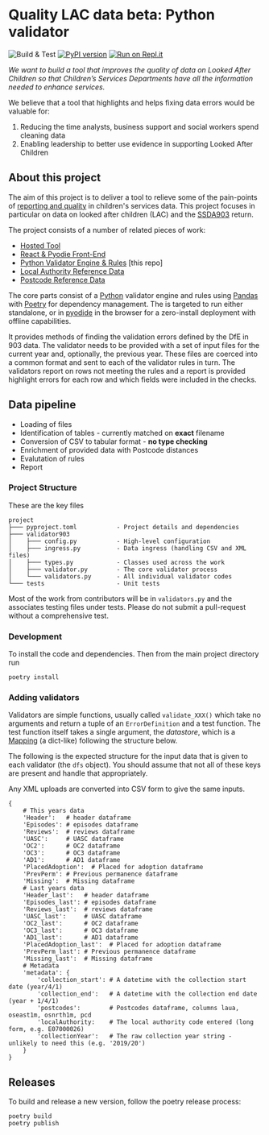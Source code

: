 # Quality LAC data beta: Python validator

![Build & Test](https://github.com/SocialFinanceDigitalLabs/quality-lac-data-beta-validator/actions/workflows/run-tests.yml/badge.svg)
[![PyPI version](https://badge.fury.io/py/quality-lac-data-validator.svg)](https://badge.fury.io/py/quality-lac-data-validator)
[![Run on Repl.it](https://repl.it/badge/github/SocialFinanceDigitalLabs/quality-lac-data-beta-validator)](https://repl.it/github/SocialFinanceDigitalLabs/quality-lac-data-beta-validator)

*We want to build a tool that improves the quality of data on Looked After Children so that Children’s Services Departments have all the information needed to enhance services.*

We believe that a tool that highlights and helps fixing data errors would be valuable for:

1.   Reducing the time analysts, business support and social workers spend cleaning data
2.   Enabling leadership to better use evidence in supporting Looked After Children

## About this project

The aim of this project is to deliver a tool to relieve some of the pain-points
of [reporting and quality][qlac-blog] in children's services data. This project 
focuses in particular on data on looked after children (LAC) and the
[SSDA903][dfe-903] return.

The project consists of a number of related pieces of work:

* [Hosted Tool][qlac]
* [React & Pyodie Front-End][qlac-front-end]
* [Python Validator Engine & Rules][qlac-engine] [this repo]
* [Local Authority Reference Data][qlac-ref-la]
* [Postcode Reference Data][qlac-ref-pc]

The core parts consist of a [Python][python] validator engine and rules using 
[Pandas][pandas] with [Poetry][poetry] for dependency management. The is targeted
to run either standalone, or in [pyodide][pyodide] in the browser for a zero-install 
deployment with offline capabilities.

It provides methods of finding the validation errors defined by the DfE in 903 data.
The validator needs to be provided with a set of input files for the current year and, 
optionally, the previous year. These files are coerced into a common format and sent to 
each of the validator rules in turn. The validators report on rows not meeting the rules
and a report is provided highlight errors for each row and which fields were included in 
the checks. 

## Data pipeline

* Loading of files
* Identification of tables - currently matched on **exact** filename
* Conversion of CSV to tabular format - **no type checking**
* Enrichment of provided data with Postcode distances
* Evalutation of rules
* Report

### Project Structure

These are the key files

```
project
├─── pyproject.toml           - Project details and dependencies
├─── validator903
│    ├─── config.py           - High-level configuration
│    ├─── ingress.py          - Data ingress (handling CSV and XML files)
│    ├─── types.py            - Classes used across the work
│    ├─── validator.py        - The core validator process
│    └─── validators.py       - All individual validator codes
└─── tests                    - Unit tests
```

Most of the work from contributors will be in `validators.py` and the associates testing files under
tests. Please do not submit a pull-request without a comprehensive test. 

### Development

To install the code and dependencies. Then from the main project directory run

```
poetry install
```

### Adding validators

Validators are simple functions, usually called `validate_XXX()` which take no arguments and
return a tuple of an `ErrorDefinition` and a test function. The test function itself takes
a single argument, the *datastore*, which is a [Mapping][py-mapping] (a dict-like) following the structure below.

The following is the expected structure for the input data that is given to each validator (the `dfs` object). 
You should assume that not all of these keys are present and handle that appropriately.

Any XML uploads are converted into CSV form to give the same inputs.

```
{
    # This years data
    'Header':   # header dataframe
    'Episodes': # episodes dataframe
    'Reviews':  # reviews dataframe
    'UASC':     # UASC dataframe
    'OC2':      # OC2 dataframe
    'OC3':      # OC3 dataframe
    'AD1':      # AD1 dataframe
    'PlacedAdoption':  # Placed for adoption dataframe
    'PrevPerm': # Previous permanence dataframe
    'Missing':  # Missing dataframe
    # Last years data
    'Header_last':   # header dataframe
    'Episodes_last': # episodes dataframe
    'Reviews_last':  # reviews dataframe
    'UASC_last':     # UASC dataframe
    'OC2_last':      # OC2 dataframe
    'OC3_last':      # OC3 dataframe
    'AD1_last':      # AD1 dataframe
    'PlacedAdoption_last':  # Placed for adoption dataframe
    'PrevPerm_last': # Previous permanence dataframe
    'Missing_last':  # Missing dataframe
    # Metadata
    'metadata': {
        'collection_start': # A datetime with the collection start date (year/4/1)
        'collection_end':   # A datetime with the collection end date (year + 1/4/1)
        'postcodes':        # Postcodes dataframe, columns laua, oseast1m, osnrth1m, pcd
        'localAuthority:    # The local authority code entered (long form, e.g. E07000026)
        'collectionYear':   # The raw collection year string - unlikely to need this (e.g. '2019/20')
    }
}
```

## Releases

To build and release a new version, follow the poetry release process:

```
poetry build
poetry publish
```

[qlac-blog]: https://www.socialfinance.org.uk/blogs/better-data-children-care-building-common-approach
[dfe-903]: https://www.gov.uk/guidance/children-looked-after-return-guide-to-submitting-data

[python]: https://www.python.org/
[pandas]: https://pandas.pydata.org/
[poetry]: https://python-poetry.org/
[pyodide]: https://pyodide.org/en/stable/

[qlac]: https://sfdl.org.uk/quality-lac-data-beta/
[qlac-front-end]: https://github.com/SocialFinanceDigitalLabs/quality-lac-data-beta
[qlac-engine]: https://github.com/SocialFinanceDigitalLabs/quality-lac-data-beta-validator
[qlac-ref-la]: https://github.com/SocialFinanceDigitalLabs/quality-lac-data-ref-authorities
[qlac-ref-pc]: https://github.com/SocialFinanceDigitalLabs/quality-lac-data-ref-postcodes

[py-mapping]: https://docs.python.org/3/library/collections.abc.html#collections.abc.Mapping